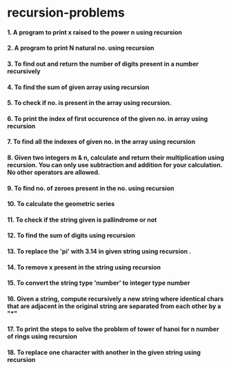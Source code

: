 # recursion-problems
#### 1. A program to print x raised to the power n using recursion
#### 2. A program to print N natural no. using recursion
#### 3. To find out and return the number of digits present in a number recursively
#### 4. To find the sum of given array using recursion
#### 5. To check if no. is present in the array using recursion.
#### 6. To print the index of first occurence of the given no. in array using recursion
#### 7. To find all the indexes of given no. in the array using recursion
#### 8. Given two integers m & n, calculate and return their multiplication using recursion. You can only use subtraction and addition for your calculation. No other operators are allowed.
#### 9. To find no. of zeroes present in the no. using recursion
#### 10. To calculate the geometric series
#### 11. To check if the string given is pallindrome or not
#### 12. To find the sum of digits using recursion
#### 13. To replace the 'pi' with 3.14 in given string using recursion .
#### 14. To remove x present in the string using recursion
#### 15. To convert the string type 'number' to integer type number
#### 16. Given a string, compute recursively a new string where identical chars that are adjacent in the original string are separated from each other by a "*"
#### 17. To print the steps to solve the problem of tower of hanoi for n number of rings using recursion
#### 18. To replace one character with another in the given string using recursion
